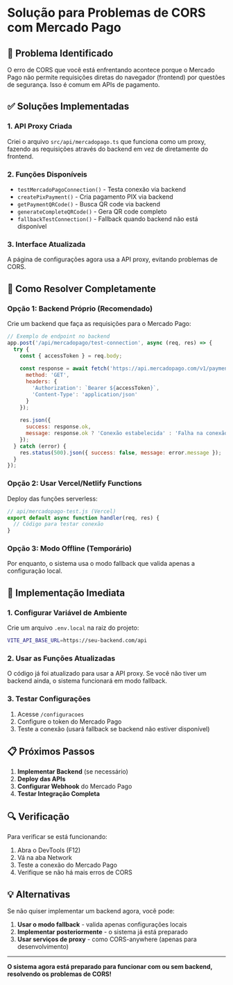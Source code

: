 # Solução para Problemas de CORS com Mercado Pago

## 🚨 Problema Identificado

O erro de CORS que você está enfrentando acontece porque o Mercado Pago não permite requisições diretas do navegador (frontend) por questões de segurança. Isso é comum em APIs de pagamento.

## ✅ Soluções Implementadas

### 1. **API Proxy Criada**

Criei o arquivo `src/api/mercadopago.ts` que funciona como um proxy, fazendo as requisições através do backend em vez de diretamente do frontend.

### 2. **Funções Disponíveis**

- `testMercadoPagoConnection()` - Testa conexão via backend
- `createPixPayment()` - Cria pagamento PIX via backend
- `getPaymentQRCode()` - Busca QR code via backend
- `generateCompleteQRCode()` - Gera QR code completo
- `fallbackTestConnection()` - Fallback quando backend não está disponível

### 3. **Interface Atualizada**

A página de configurações agora usa a API proxy, evitando problemas de CORS.

## 🔧 Como Resolver Completamente

### Opção 1: Backend Próprio (Recomendado)

Crie um backend que faça as requisições para o Mercado Pago:

```javascript
// Exemplo de endpoint no backend
app.post('/api/mercadopago/test-connection', async (req, res) => {
  try {
    const { accessToken } = req.body;
    
    const response = await fetch('https://api.mercadopago.com/v1/payments', {
      method: 'GET',
      headers: {
        'Authorization': `Bearer ${accessToken}`,
        'Content-Type': 'application/json'
      }
    });
    
    res.json({
      success: response.ok,
      message: response.ok ? 'Conexão estabelecida' : 'Falha na conexão'
    });
  } catch (error) {
    res.status(500).json({ success: false, message: error.message });
  }
});
```

### Opção 2: Usar Vercel/Netlify Functions

Deploy das funções serverless:

```javascript
// api/mercadopago-test.js (Vercel)
export default async function handler(req, res) {
  // Código para testar conexão
}
```

### Opção 3: Modo Offline (Temporário)

Por enquanto, o sistema usa o modo fallback que valida apenas a configuração local.

## 🚀 Implementação Imediata

### 1. Configurar Variável de Ambiente

Crie um arquivo `.env.local` na raiz do projeto:

```bash
VITE_API_BASE_URL=https://seu-backend.com/api
```

### 2. Usar as Funções Atualizadas

O código já foi atualizado para usar a API proxy. Se você não tiver um backend ainda, o sistema funcionará em modo fallback.

### 3. Testar Configurações

1. Acesse `/configuracoes`
2. Configure o token do Mercado Pago
3. Teste a conexão (usará fallback se backend não estiver disponível)

## 📋 Próximos Passos

1. **Implementar Backend** (se necessário)
2. **Deploy das APIs** 
3. **Configurar Webhook** do Mercado Pago
4. **Testar Integração Completa**

## 🔍 Verificação

Para verificar se está funcionando:

1. Abra o DevTools (F12)
2. Vá na aba Network
3. Teste a conexão do Mercado Pago
4. Verifique se não há mais erros de CORS

## 💡 Alternativas

Se não quiser implementar um backend agora, você pode:

1. **Usar o modo fallback** - valida apenas configurações locais
2. **Implementar posteriormente** - o sistema já está preparado
3. **Usar serviços de proxy** - como CORS-anywhere (apenas para desenvolvimento)

---

**O sistema agora está preparado para funcionar com ou sem backend, resolvendo os problemas de CORS!**
